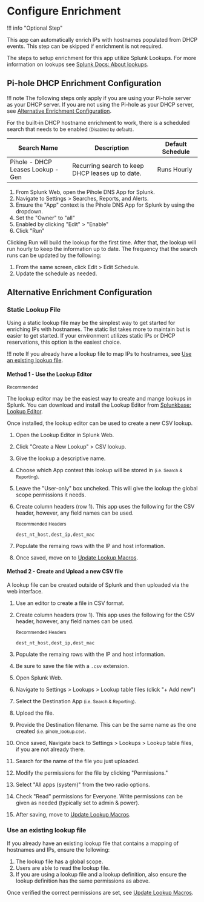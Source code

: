 # Configure Enrichment

!!! info "Optional Step"

This app can automatically enrich IPs with hostnames populated from DHCP events. This step can be skipped if enrichment is not required.

The steps to setup enrichment for this app utilize Splunk Lookups. For more information on lookups see [Splunk Docs: About lookups](https://docs.splunk.com/Documentation/Splunk/latest/Knowledge/Aboutlookupsandfieldactions).

## Pi-hole DHCP Enrichment Configuration

!!! note
    The following steps only apply if you are using your Pi-hole server as your DHCP server. If you are not using the Pi-hole as your DHCP server, see [Alternative Enrichment Configuration](#alternative-enrichment-configuration).

For the built-in DHCP hostname enrichment to work, there is a scheduled search that needs to be enabled <small>(Disabled by default)</small>.

Search Name | Description | Default Schedule
----------- | ----------- | ----------------
Pihole - DHCP Leases Lookup - Gen | Recurring search to keep DHCP leases up to date. | Runs Hourly

1. From Splunk Web, open the Pihole DNS App for Splunk.
1. Navigate to Settings > Searches, Reports, and Alerts.
1. Ensure the "App" context is the Pihole DNS App for Splunk by using the dropdown.
1. Set the "Owner" to "all"
1. Enabled by clicking "Edit" > "Enable"
1. Click "Run"

Clicking Run will build the lookup for the first time. After that, the lookup will run hourly to keep the information up to date. The frequency that the search runs can be updated by the following:

1. From the same screen, click Edit > Edit Schedule.
1. Update the schedule as needed.

## Alternative Enrichment Configuration

### Static Lookup File

Using a static lookup file may be the simplest way to get started for enriching IPs with hostnames. The static list takes more to maintain but is easier to get started. If your environment utilizes static IPs or DHCP reservations, this option is the easiest choice.

!!! note
    If you already have a lookup file to map IPs to hostnames, see [Use an existing lookup file](#use-an-existing-lookup-file).

#### Method 1 - Use the Lookup Editor

<small>Recommended</small>

The lookup editor may be the easiest way to create and mange lookups in Splunk. You can download and install the Lookup Editor from [Splunkbase: Lookup Editor](https://splunkbase.splunk.com/app/1724).

Once installed, the lookup editor can be used to create a new CSV lookup.

1. Open the Lookup Editor in Splunk Web.
1. Click "Create a New Lookup" > CSV lookup.
1. Give the lookup a descriptive name.
1. Choose which App context this lookup will be stored in <small>(i.e. Search & Reporting)</small>.
1. Leave the "User-only" box uncheked. This will give the lookup the global scope permissions it needs. 
1. Create column headers (row 1). This app uses the following for the CSV header, however, any field names can be used.

    <small>Recommended Headers</small>
    ```text
    dest_nt_host,dest_ip,dest_mac
    ```

1. Populate the remaing rows with the IP and host information.
1. Once saved, move on to [Update Lookup Macros](../configure-macros/#update-lookup-macros).

#### Method 2 - Create and Upload a new CSV file

A lookup file can be created outside of Splunk and then uploaded via the web interface.

1. Use an editor to create a file in CSV format.
1. Create column headers (row 1). This app uses the following for the CSV header, however, any field names can be used.

    <small>Recommended Headers</small>
    ```text
    dest_nt_host,dest_ip,dest_mac
    ```

1. Populate the remaing rows with the IP and host information.
1. Be sure to save the file with a `.csv` extension.
1. Open Splunk Web.
1. Navigate to Settings > Lookups > Lookup table files (click "+ Add new")
1. Select the Destination App <small>(i.e. Search & Reporting)</small>.
1. Upload the file.
1. Provide the Destination filename. This can be the same name as the one created <small>(i.e. pihole_lookup.csv)</small>.
1. Once saved, Navigate back to Settings > Lookups > Lookup table files, if you are not already there.
1. Search for the name of the file you just uploaded.
1. Modify the permissions for the file by clicking "Permissions."
1. Select "All apps (system)" from the two radio options.
1. Check "Read" permissions for Everyone. Write permissions can be given as needed (typically set to admin & power).
1. After saving, move to [Update Lookup Macros](../configure-macros/#update-lookup-macros).

### Use an existing lookup file

If you already have an existing lookup file that contains a mapping of hostnames and IPs, ensure the following:

1. The lookup file has a global scope.
1. Users are able to read the lookup file. 
1. If you are using a lookup file and a lookup definition, also ensure the lookup definition has the same permissions as above.

Once verified the correct permissions are set, see [Update Lookup Macros](../configure-macros/#update-lookup-macros).